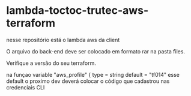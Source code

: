 # lambda-toctoc-trutec-aws-terraform
nesse repositório está o lambda aws da client

O arquivo do back-end deve ser colocado em formato rar na pasta files.

Verifique a versão do seu terraform.


na funçao  variable "aws_profile" {
  type    = string
  default = "tf014" esse default o proximo dev deverá colocar o código que cadastrou nas credenciais CLI
